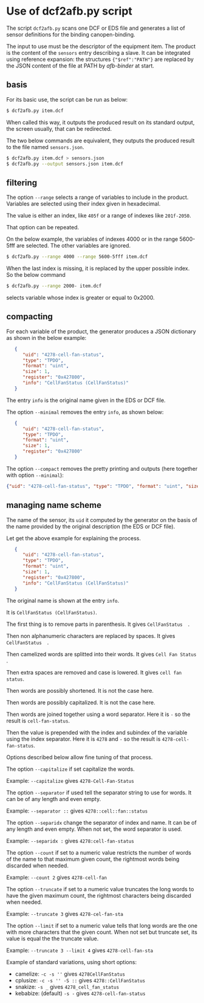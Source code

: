 # Use of dcf2afb.py script

The script `dcf2afb.py` scans one DCF or EDS file and
generates a list of sensor definitions for the binding
canopen-binding.

The input to use must be the descriptor of the equipment
item. The product is the content of the `sensors` entry
describing a slave. It can be integrated using reference
expansion: the structures `{"$ref":"PATH"}` are replaced
by the JSON content of the file at PATH by *afb-binder*
at start.


## basis

For its basic use, the script can be run as below:

```sh
$ dcf2afb.py item.dcf
```

When called this way, it outputs the produced result on its
standard output, the screen usually, that can be redirected.

The two below commands are equivalent, they outputs the
produced result to the file named `sensors.json`.

```sh
$ dcf2afb.py item.dcf > sensors.json
$ dcf2afb.py --output sensors.json item.dcf
```

## filtering

The option `--range` selects a range of variables to include
in the product. Variables are selected using their index given
in hexadecimal.

The value is either an index, like `405f` or a range of indexes
like `201f-2050`.

That option can be repeated.

On the below example, the variables of indexes 4000 or in the
range 5600-5fff are selected. The other variables are ignored.

```sh
$ dcf2afb.py --range 4000 --range 5600-5fff item.dcf
```

When the last index is missing, it is replaced by the upper
possible index. So the below command

```sh
$ dcf2afb.py --range 2000- item.dcf
```

selects variable whose index is greater or equal to 0x2000.


## compacting

For each variable of the product, the generator produces
a JSON dictionary as shown in the below example:

```json
   {
      "uid": "4278-cell-fan-status",
      "type": "TPDO",
      "format": "uint",
      "size": 1,
      "register": "0x427800",
      "info": "CellFanStatus (CellFanStatus)"
   }
```

The entry `info` is the original name given in the EDS or DCF file.

The option `--minimal` removes the entry `info`, as shown below:

```json
   {
      "uid": "4278-cell-fan-status",
      "type": "TPDO",
      "format": "uint",
      "size": 1,
      "register": "0x427800"
   }
```

The option `--compact` removes the pretty printing and outputs
(here together with option `--minimal`):

```json
{"uid": "4278-cell-fan-status", "type": "TPDO", "format": "uint", "size": 1, "register": "0x427800"}
```


## managing name scheme

The name of the sensor, its `uid` it computed by the generator
on the basis of the name provided by the original description
(the EDS or DCF file).

Let get the above example for explaining the process.

```json
   {
      "uid": "4278-cell-fan-status",
      "type": "TPDO",
      "format": "uint",
      "size": 1,
      "register": "0x427800",
      "info": "CellFanStatus (CellFanStatus)"
   }
```

The original name is shown at the entry `info`.

It is `CellFanStatus (CellFanStatus)`.

The first thing is to remove parts in parenthesis.
It gives `CellFanStatus  `.

Then non alphanumeric characters are replaced by spaces.
It gives `CellFanStatus  `.

Then camelized words are splitted into their words.
It gives `Cell Fan Status  `.

Then extra spaces are removed and case is lowered.
It gives `cell fan status`.

Then words are possibly shortened. It is not the case here.

Then words are possibly capitalized. It is not the case here.

Then words are joined together using a word separator.
Here it is `-` so the result is `cell-fan-status`.

Then the value is prepended with the index and subindex of
the variable using the index separator.
Here it is `4278` and `-` so the result is `4278-cell-fan-status`.

Options described below allow fine tuning of that process.

The option `--capitalize` if set capitalize the words.

Example:  `--capitalize` gives `4278-Cell-Fan-Status`

The option `--separator` if used tell the separator string
to use for words. It can be of any length and even empty.

Example:  `--separator ::` gives `4278::cell::fan::status`

The option `--separidx` change the separator of index and name.
It can be of any length and even empty. When not set, the word
separator is used.

Example:  `--separidx :` gives `4278:cell-fan-status`

The option `--count` if set to a numeric value restricts the
number of words of the name to that maximum given count, the
rightmost words being discarded when needed.

Example:  `--count 2` gives `4278-cell-fan`

The option `--truncate` if set to a numeric value truncates
the long words to have the given maximum count, the
rightmost characters being discarded when needed.

Example:  `--truncate 3` gives `4278-cel-fan-sta`

The option `--limit` if set to a numeric value tells that
long words are the one with more characters that the given count.
When not set but truncate set, its value is equal the the truncate
value.

Example:  `--truncate 3 --limit 4` gives `4278-cell-fan-sta`

Example of standard variations, using short options:

- camelize: `-c -s ''` gives `4278CellFanStatus`
- cplusize: `-c -s '' -S ::` gives `4278::CellFanStatus`
- snakize: `-s _` gives `4278_cell_fan_status`
- kebabize: (default) `-s -` gives `4278-cell-fan-status`

